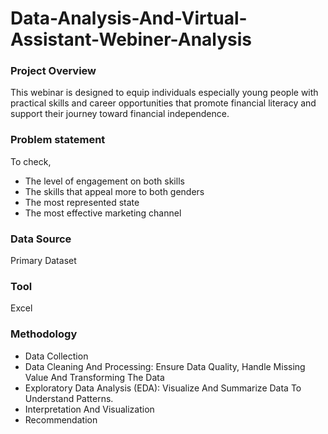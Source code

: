 # Data-Analysis-And-Virtual-Assistant-Webiner-Analysis
### Project Overview
This webinar is designed to equip individuals especially young people with practical skills and career opportunities that promote financial literacy and support their journey toward financial independence.
### Problem statement
To check,
- The level of engagement on both skills
- The skills that appeal more to both genders
- The most represented state
- The most effective marketing channel
### Data Source
Primary Dataset
### Tool
Excel
### Methodology
- Data Collection
- Data Cleaning And Processing: Ensure Data Quality, Handle Missing Value And Transforming The Data
- Exploratory Data Analysis (EDA): Visualize And Summarize Data To Understand Patterns.
- Interpretation And Visualization
- Recommendation



